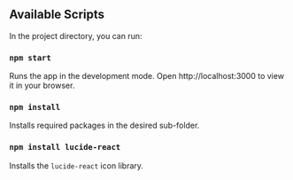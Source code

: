 ## Available Scripts

In the project directory, you can run:

### `npm start`

Runs the app in the development mode. Open http://localhost:3000 to view it in your browser.

### `npm install`

Installs required packages in the desired sub-folder.

### `npm install lucide-react`

Installs the `lucide-react` icon library.
